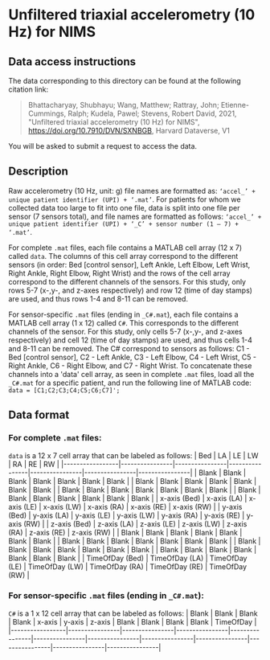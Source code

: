 # Unfiltered triaxial accelerometry (10 Hz) for NIMS

## Data access instructions
The data corresponding to this directory can be found at the following citation link:
> Bhattacharyay, Shubhayu; Wang, Matthew; Rattray, John; Etienne-Cummings, Ralph; Kudela, Pawel; Stevens, Robert David, 2021, "Unfiltered triaxial accelerometry (10 Hz) for NIMS", https://doi.org/10.7910/DVN/SXNBGB, Harvard Dataverse, V1

You will be asked to submit a request to access the data.

## Description
Raw accelerometry (10 Hz, unit: g) file names are formatted as: `‘accel_’ + unique patient identifier (UPI) + ‘.mat’`. For patients for whom we collected data too large to fit into one file, data is split into one file per sensor (7 sensors total), and file names are formatted as follows: `‘accel_’ + unique patient identifier (UPI) + ‘_C’ + sensor number (1 – 7) + ‘.mat’`.

For complete `.mat` files, each file contains a MATLAB cell array (12 x 7) called `data`. The columns of this cell array correspond to the different sensors (in order: Bed [control sensor], Left Ankle, Left Elbow, Left Wrist, Right Ankle, Right Elbow, Right Wrist) and the rows of the cell array correspond to the different channels of the sensors. For this study, only rows 5-7 (x-,y-, and z-axes respectively) and row 12 (time of day stamps) are used, and thus rows 1-4 and 8-11 can be removed.

For sensor-specific `.mat` files (ending in `_C#.mat`), each file contains a MATLAB cell array (1 x 12) called `C#`. This corresponds to the different channels of the sensor. For this study, only cells 5-7 (x-,y-, and z-axes respectively) and cell 12 (time of day stamps) are used, and thus cells 1-4 and 8-11 can be removed. The C# correspond to sensors as follows: C1 - Bed [control sensor], C2 - Left Ankle, C3 - Left Elbow, C4 - Left Wrist, C5 - Right Ankle, C6 - Right Elbow, and C7 - Right Wrist. To concatenate these channels into a 'data' cell array, as seen in complete `.mat` files, load all the `_C#.mat` for a specific patient, and run the following line of MATLAB code: `data = [C1;C2;C3;C4;C5;C6;C7]';`

## Data format
### For complete `.mat` files:
`data` is a 12 x 7 cell array that can be labeled as follows:
| Bed             | LA             | LE             | LW             | RA             | RE             | RW             |
|-----------------|----------------|----------------|----------------|----------------|----------------|----------------|
| Blank           | Blank          | Blank          | Blank          | Blank          | Blank          | Blank          |
| Blank           | Blank          | Blank          | Blank          | Blank          | Blank          | Blank          |
| Blank           | Blank          | Blank          | Blank          | Blank          | Blank          | Blank          |
| Blank           | Blank          | Blank          | Blank          | Blank          | Blank          | Blank          |
| x-axis (Bed)    | x-axis (LA)    | x-axis (LE)    | x-axis (LW)    | x-axis (RA)    | x-axis (RE)    | x-axis (RW)    |
| y-axis (Bed)    | y-axis (LA)    | y-axis (LE)    | y-axis (LW)    | y-axis (RA)    | y-axis (RE)    | y-axis (RW)    |
| z-axis (Bed)    | z-axis (LA)    | z-axis (LE)    | z-axis (LW)    | z-axis (RA)    | z-axis (RE)    | z-axis (RW)    |
| Blank           | Blank          | Blank          | Blank          | Blank          | Blank          | Blank          |
| Blank           | Blank          | Blank          | Blank          | Blank          | Blank          | Blank          |
| Blank           | Blank          | Blank          | Blank          | Blank          | Blank          | Blank          |
| Blank           | Blank          | Blank          | Blank          | Blank          | Blank          | Blank          |
| TimeOfDay (Bed) | TimeOfDay (LA) | TimeOfDay (LE) | TimeOfDay (LW) | TimeOfDay (RA) | TimeOfDay (RE) | TimeOfDay (RW) |

### For sensor-specific `.mat` files (ending in `_C#.mat`):
`C#` is a 1 x 12 cell array that can be labeled as follows:
| Blank             | Blank             | Blank             | Blank             | x-axis            | y-axis             | z-axis             | Blank             | Blank             | Blank             | Blank             | TimeOfDay             |
|-----------------|----------------|----------------|----------------|----------------|----------------|----------------|----------------|----------------|----------------|----------------|----------------|
